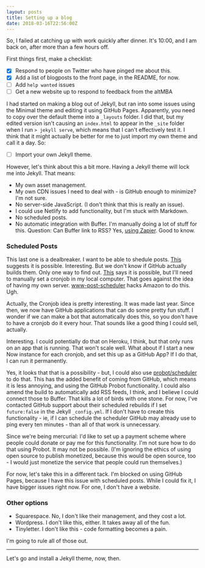 ```yaml
---
layout: posts
title: Setting up a blog
date: 2018-03-16T22:56:00Z
---
```


So, I failed at catching up with work quickly after dinner. It's 10:00, and I am back on, after more than a few hours off.

First things first, make a checklist: 

- [x] Respond to people on Twitter who have pinged me about this.
- [x] Add a list of blogposts to the front page, in the README, for now.
- [ ] Add `help wanted` issues
- [ ] Get a new website up to respond to feedback from the altMBA

I had started on making a blog out of Jekyll, but ran into some issues using the Minimal theme and editing it using GitHub Pages. Apparently, you need to copy over the default theme into a `_layouts` folder. I did that, but my edited version isn't causing an `index.html` to appear in the `_site` folder when I run `> jekyll serve`, which means that I can't effectively test it. I think that it might actually be better for me to just import my own theme and call it a day. So:

- [ ] Import your own Jekyll theme.

However, let's think about this a bit more. Having a Jekyll theme will lock me into Jekyll. That means:

- My own asset management.
- My own CDN issues I need to deal with - is GitHub enough to minimize? I'm not sure.
- No server-side JavaScript. (I don't think that this is really an issue).
- I could use Netlify to add functionality, but I'm stuck with Markdown.
- No scheduled posts.
- No automatic integration with Buffer. I'm manually doing a lot of stuff for this. Question: Can Buffer link to RSS? Yes, [using Zapier](https://zapier.com/apps/buffer/integrations/rss). Good to know.

### Scheduled Posts

This last one is a dealbreaker. I want to be able to shedule posts. [This](https://rgardler.github.io/2015/07/21/schedule-jekyll-posts) suggests it is possible. Interesting. But we don't know if GitHub actually builds them. Only one way to find out. [This](http://code.alxmjo.com/how-to-schedule-posts-with-jekyll/) says it is possible, but I'll need to manually set a cronjob in my local computer. That goes against the idea of having my own server. [www-post-scheduler](https://github.com/netlify/www-post-scheduler) hacks Amazon to do this. Ugh.

Actually, the Cronjob idea is pretty interesting. It was made last year. Since then, we now have GitHub applications that can do some pretty fun stuff. I wonder if we can make a bot that automatically does this, so you don't have to have a cronjob do it every hour. That sounds like a good thing I could sell, actually.

Interesting. I could potentially do that on Heroku, I think, but that only runs on an app that is running. That won't scale well. What about if I start a new Now instance for each cronjob, and set this up as a GitHub App? If I do that, I can run it permanently.

Yes, it looks that that is a possibility - but, I could also use [probot/scheduler](https://github.com/probot/scheduler) to do that. This has the added benefit of coming from GitHub, which means it is less annoying, and using the GitHub Probot functionality. I could also amend the build to automatically add RSS feeds, I think, and I believe I could connect those to Buffer. That kills a lot of birds with one stone. For now, I've contacted GitHub support about their scheduled rebuilds if I set `future:false` in the Jekyll `_config.yml`. If I don't have to create this functionality - ie, if I can schedule the scheduler GitHub may already use to ping every ten minutes - than all of that work is unnecessary.

Since we're being mercurial: I'd like to set up a payment scheme where people could donate or pay me for this functionality. I'm not sure how to do that using Probot. It may not be possible. (I'm ignoring the ethics of using open source to publish monetized, because this would be open source, too - I would just monetize the service that people could run themselves.)

For now, let's take this in a different tack. I'm blocked on using GitHub Pages, because I have this issue with scheduled posts. While I could fix it, I have bigger issues right now. For one, I don't have a website.

### Other options

- Squarespace. No, I don't like their management, and they cost a lot.
- Wordpress. I don't like this, either. It takes away all of the fun.
- Tinyletter. I don't like this - code formatting becomes a pain.

I'm going to rule all of those out.

---

Let's go and install a Jekyll theme, now, then.
